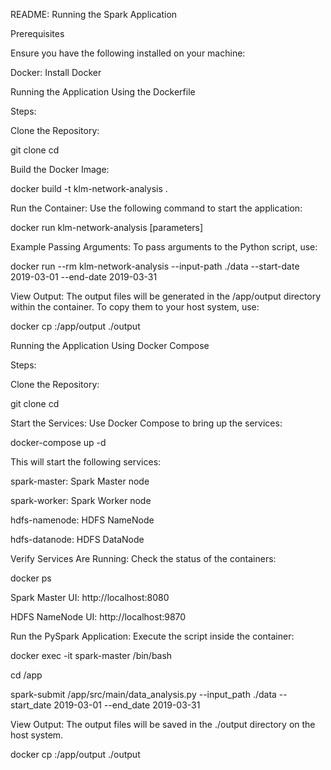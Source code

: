 README: Running the Spark Application

Prerequisites

Ensure you have the following installed on your machine:

Docker: Install Docker

Running the Application Using the Dockerfile

Steps:

Clone the Repository:

git clone <repository-url>
cd <repository-directory>

Build the Docker Image:

docker build -t klm-network-analysis .

Run the Container:
Use the following command to start the application:

docker run klm-network-analysis [parameters]

Example Passing Arguments:
To pass arguments to the Python script, use:

docker run --rm klm-network-analysis --input-path ./data --start-date 2019-03-01 --end-date 2019-03-31

View Output:
The output files will be generated in the /app/output directory within the container. To copy them to your host system, use:

docker cp <container-id>:/app/output ./output

Running the Application Using Docker Compose

Steps:

Clone the Repository:

git clone <repository-url>
cd <repository-directory>

Start the Services:
Use Docker Compose to bring up the services:

docker-compose up -d

This will start the following services:

spark-master: Spark Master node

spark-worker: Spark Worker node

hdfs-namenode: HDFS NameNode

hdfs-datanode: HDFS DataNode

Verify Services Are Running:
Check the status of the containers:

docker ps

Spark Master UI: http://localhost:8080

HDFS NameNode UI: http://localhost:9870

Run the PySpark Application:
Execute the script inside the container:

docker exec -it spark-master /bin/bash

cd /app

spark-submit /app/src/main/data_analysis.py --input_path ./data --start_date 2019-03-01 --end_date 2019-03-31

View Output:
The output files will be saved in the ./output directory on the host system.

docker cp <container-id>:/app/output ./output
